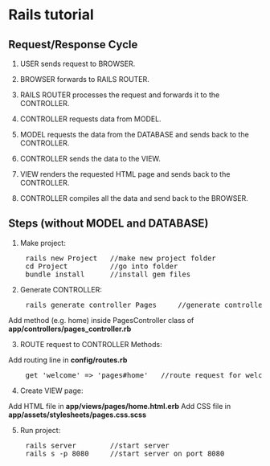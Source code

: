 # Rails tutorial

## Request/Response Cycle

1. USER sends request to BROWSER.

2. BROWSER forwards to RAILS ROUTER.

3. RAILS ROUTER processes the request and forwards it to the CONTROLLER.

4. CONTROLLER requests data from MODEL.

5. MODEL requests the data from the DATABASE and sends back to the CONTROLLER.

6. CONTROLLER sends the data to the VIEW.

7. VIEW renders the requested HTML page and sends back to the CONTROLLER.

8. CONTROLLER compiles all the data and send back to the BROWSER.

## Steps (without MODEL and DATABASE)

1. Make project: 

<pre>
	rails new Project	//make new project folder
	cd Project			//go into folder
	bundle install		//install gem files
</pre>

2. Generate CONTROLLER:

<pre>
	rails generate controller Pages		//generate controller named Pages
</pre>

Add method (e.g. home) inside PagesController class of <b>app/controllers/pages_controller.rb</b>

3. ROUTE request to CONTROLLER Methods:

Add routing line in <b>config/routes.rb</b>

<pre>
	get 'welcome' => 'pages#home'	//route request for welcome to method home in controller
</pre>

4. Create VIEW page:

Add HTML file in <b>app/views/pages/home.html.erb</b>
Add CSS file in <b>app/assets/stylesheets/pages.css.scss</b>

5. Run project:

<pre>
	rails server		//start server
	rails s -p 8080		//start server on port 8080
</pre>

